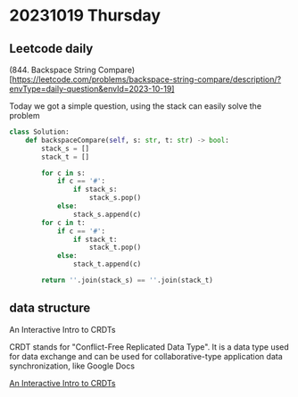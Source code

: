 # 20231019 Thursday

## Leetcode daily

(844. Backspace String Compare)[https://leetcode.com/problems/backspace-string-compare/description/?envType=daily-question&envId=2023-10-19]

Today we got a simple question, using the stack can easily solve the problem

```py
class Solution:
    def backspaceCompare(self, s: str, t: str) -> bool:
        stack_s = []
        stack_t = []

        for c in s:
            if c == '#':
                if stack_s:
                    stack_s.pop()
            else:
                stack_s.append(c)
        for c in t:
            if c == '#':
                if stack_t:
                    stack_t.pop()
            else:
                stack_t.append(c)

        return ''.join(stack_s) == ''.join(stack_t)
```

## data structure

An Interactive Intro to CRDTs

CRDT stands for "Conflict-Free Replicated Data Type".
It is a data type used for data exchange and can be used for collaborative-type application data synchronization, like Google Docs

[An Interactive Intro to CRDTs](https://jakelazaroff.com/words/an-interactive-intro-to-crdts/)
